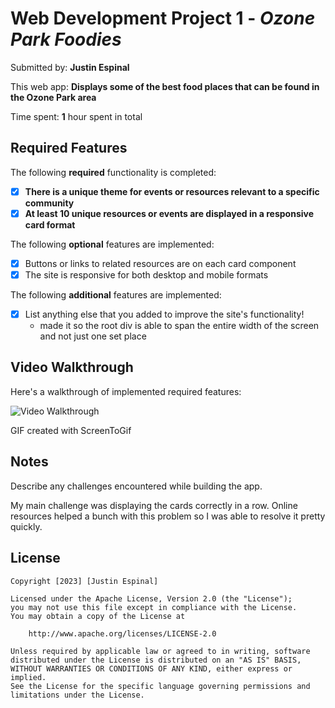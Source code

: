# Web Development Project 1 - *Ozone Park Foodies*

Submitted by: **Justin Espinal**

This web app: **Displays some of the best food places that can be found in the Ozone Park area**

Time spent: **1** hour spent in total

## Required Features

The following **required** functionality is completed:

- [X] **There is a unique theme for events or resources relevant to a specific community**
- [X] **At least 10 unique resources or events are displayed in a responsive card format**

The following **optional** features are implemented:

- [X] Buttons or links to related resources are on each card component
- [X] The site is responsive for both desktop and mobile formats

The following **additional** features are implemented:

* [X] List anything else that you added to improve the site's functionality!
  - made it so the root div is able to span the entire width of the screen and not just one set place
## Video Walkthrough

Here's a walkthrough of implemented required features:

<img src='https://media0.giphy.com/media/v1.Y2lkPTc5MGI3NjExaWJoeWtvaTB0aGZ5N2VkY2JuNjBzYW13MHF4MmpiY2FpYnQ4aHB1aiZlcD12MV9pbnRlcm5hbF9naWZfYnlfaWQmY3Q9Zw/URuWuj3zLxMRPgjbx0/giphy.gif' width='' alt='Video Walkthrough' />

<!-- Replace this with whatever GIF tool you used! -->
GIF created with ScreenToGif
<!-- Recommended tools:
[Kap](https://getkap.co/) for macOS
[ScreenToGif](https://www.screentogif.com/) for Windows
[peek](https://github.com/phw/peek) for Linux. -->

## Notes

Describe any challenges encountered while building the app.

My main challenge was displaying the cards correctly in a row. Online resources helped a bunch with this problem so I was able to resolve it pretty quickly.
## License

    Copyright [2023] [Justin Espinal]

    Licensed under the Apache License, Version 2.0 (the "License");
    you may not use this file except in compliance with the License.
    You may obtain a copy of the License at

        http://www.apache.org/licenses/LICENSE-2.0

    Unless required by applicable law or agreed to in writing, software
    distributed under the License is distributed on an "AS IS" BASIS,
    WITHOUT WARRANTIES OR CONDITIONS OF ANY KIND, either express or implied.
    See the License for the specific language governing permissions and
    limitations under the License.
